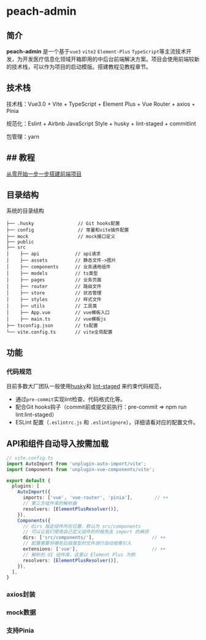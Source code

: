 # peach-admin

## 简介

**peach-admin** 是一个基于`vue3` `vite2` `Element-Plus` `TypeScript`等主流技术开发，为开发医疗信息化领域开箱即用的中后台前端解决方案。项目会使用前端较新的技术栈，可以作为项目的启动模版。搭建教程见教程章节。

## 技术栈

技术栈：Vue3.0 + Vite + TypeScript + Element Plus + Vue Router + axios + Pinia

规范化：Eslint + Airbnb JavaScript Style + husky + lint-staged + commitlint

包管理：yarn

## ## 教程

[从零开始一步一步搭建前端项目](https://juejin.cn/column/7068213300734984228)

## 目录结构

系统的目录结构

```
├── .husky                // Git hooks配置
├── config                // 常量和vite插件配置
├── mock                  // mock接口定义
├── public                
├── src     
│    ├── api             // api请求   
│    ├── assets          // 静态文件->图片   
│    ├── components      // 业务通用组件  
│    ├── models          // ts类型
│    ├── pages           // 业务页面 
│    ├── router          // 路由文件   
│    ├── store           // 状态管理 
│    ├── styles          // 样式文件 
│    ├── utils           // 工具类   
│    ├── App.vue         // vue模板入口   
│    ├── main.ts         // vue模板js 
├── tsconfig.json        // ts配置
└── vite.config.ts       // vite全局配置  
```

## 功能

### 代码规范

目前多数大厂团队一般使用[husky](https://github.com/typicode/husky)和 [lint-staged](https://github.com/okonet/lint-staged) 来约束代码规范，

- 通过`pre-commit`实现lint检查、代码格式化等。
- 配合Git hooks钩子（commit前或提交前执行：pre-commit => npm run lint:lint-staged）
- ESLint 配置（`.eslintrc.js` 和 `.eslintignore`），详细请看对应的配置文件。

## API和组件自动导入按需加载

```ts
// vite.config.ts
import AutoImport from 'unplugin-auto-import/vite';        
import Components from 'unplugin-vue-components/vite';   

export default {
  plugins: [
    AutoImport({
      imports: ['vue', 'vue-router', 'pinia'],        // ++
      // 第三方组件库的解析器
      resolvers: [ElementPlusResolver()],
    }),
    Components({
      // dirs 指定组件所在位置，默认为 src/components
      // 可以让我们使用自己定义组件的时候免去 import 的麻烦
      dirs: ['src/components/'],                     // ++
      // 配置需要将哪些后缀类型的文件进行自动按需引入
      extensions: ['vue'],                           // ++
      // 解析的 UI 组件库，这里以 Element Plus 为例
      resolvers: [ElementPlusResolver()],
    }),
  ],
}
```

### axios封装



### mock数据



### 支持Pinia
